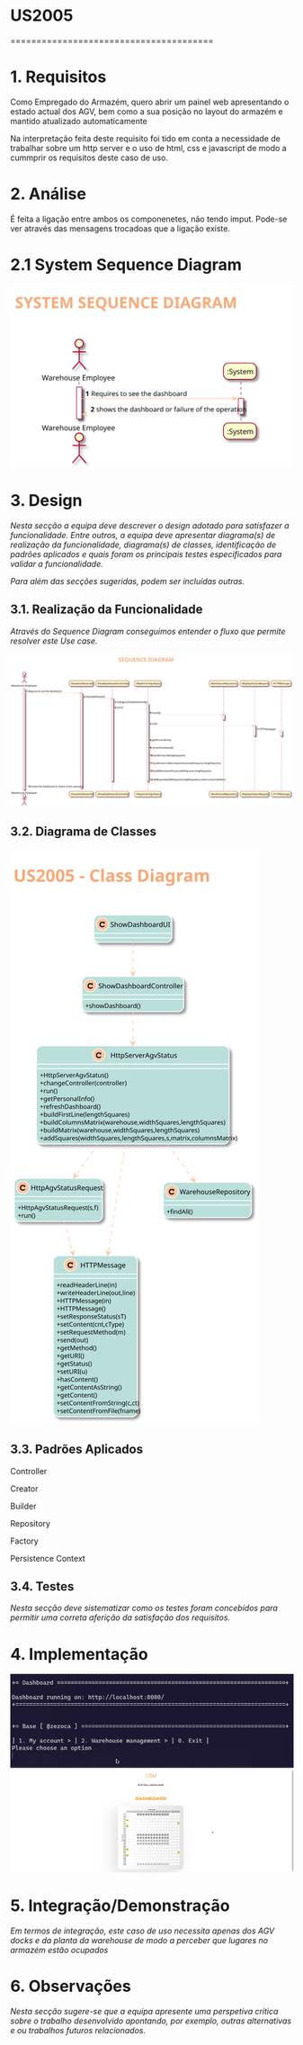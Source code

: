 # US2005
=======================================


# 1. Requisitos


Como Empregado do Armazém, quero abrir um painel web apresentando o estado actual dos AGV, bem como a sua posição no layout do armazém e mantido atualizado automaticamente

Na interpretação feita deste requisito foi tido em conta a necessidade de trabalhar sobre um http server e o uso de html, css e javascript de modo a cummprir os requisitos deste caso de uso.
# 2. Análise

É feita a ligação entre ambos os componenetes, não tendo imput. Pode-se ver através das mensagens trocadoas que a ligação existe.
# 2.1 System Sequence Diagram

![US2005-SSD](US2005_SSD.svg)

# 3. Design

*Nesta secção a equipa deve descrever o design adotado para satisfazer a funcionalidade. Entre outros, a equipa deve apresentar diagrama(s) de realização da funcionalidade, diagrama(s) de classes, identificação de padrões aplicados e quais foram os principais testes especificados para validar a funcionalidade.*

*Para além das secções sugeridas, podem ser incluídas outras.*

## 3.1. Realização da Funcionalidade

*Através do Sequence Diagram conseguimos entender o fluxo que permite resolver este Use case.*

![US2005-SD](US2005_SD.svg)

## 3.2. Diagrama de Classes

![US2005-CD](US2005_CD.svg)
## 3.3. Padrões Aplicados

Controller

Creator

Builder

Repository

Factory

Persistence Context
## 3.4. Testes
*Nesta secção deve sistematizar como os testes foram concebidos para permitir uma correta aferição da satisfação dos requisitos.*



# 4. Implementação


![Dashboard](US2005(1).png)
![Dashboard](US2005.png)



# 5. Integração/Demonstração

*Em termos de integração, este caso de uso necessita apenas dos AGV docks e da planta da warehouse de modo a perceber que lugares no armazém estão ocupados*
# 6. Observações

*Nesta secção sugere-se que a equipa apresente uma perspetiva critica sobre o trabalho desenvolvido apontando, por exemplo, outras alternativas e ou trabalhos futuros relacionados.*



